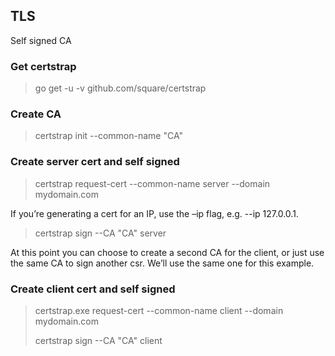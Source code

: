 ## TLS
Self signed CA

### Get certstrap
> go get -u -v github.com/square/certstrap

### Create CA
> certstrap init --common-name "CA"

### Create server cert and self signed

> certstrap request-cert --common-name server --domain mydomain.com

If you’re generating a cert for an IP, use the –ip flag, e.g. --ip 127.0.0.1.

> certstrap sign --CA "CA" server

At this point you can choose to create a second CA for the client, or just use the same CA to sign another csr. We’ll use the same one for this example.

### Create client cert and self signed
> certstrap.exe request-cert --common-name client --domain mydomain.com
>
> certstrap sign --CA "CA" client